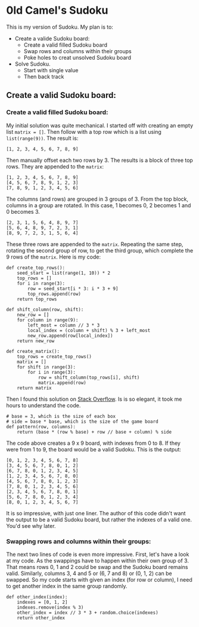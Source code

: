 # 0ld Camel's Sudoku

This is my version of Sudoku. My plan is to:
- Create a valide Sudoku board:
  - Create a valid filled Sudoku board
  - Swap rows and columns within their groups
  - Poke holes to creat unsolved Sudoku board
- Solve Sudoku.
  - Start with single value
  - Then back track

## Create a valid Sudoku board:
### Create a valid filled Sudoku board:
My initial solution was quite mechanical. I started off with creating an empty list `matrix = []`. Then follow with a top row which is a list using `list(range(9))`. The result is:    
```
[1, 2, 3, 4, 5, 6, 7, 8, 9]
```  
Then manually offset each two rows by 3. The results is a block of three top rows. They are appended to the `matrix`:   
```
[1, 2, 3, 4, 5, 6, 7, 8, 9]
[4, 5, 6, 7, 8, 9, 1, 2, 3]  
[7, 8, 9, 1, 2, 3, 4, 5, 6]
```

The columns (and rows) are grouped in 3 groups of 3.
From the top block, columns in a group are rotated. In this case, 1 becomes 0, 2 becomes 1 and 0 becomes 3.   
```
[2, 3, 1, 5, 6, 4, 8, 9, 7]
[5, 6, 4, 8, 9, 7, 2, 3, 1]
[8, 9, 7, 2, 3, 1, 5, 6, 4]
```
These three rows are appended to the `matrix`. Repeating the same step, rotating the second group of row, to get the third group, which complete the 9 rows of the `matrix`. Here is my code:

```
def create_top_rows():
    seed_start = list(range(1, 10)) * 2
    top_rows = []
    for i in range(3):
        row = seed_start[i * 3: i * 3 + 9]
        top_rows.append(row)
    return top_rows

def shift_column(row, shift):
    new_row = []
    for column in range(9):
        left_most = column // 3 * 3
        local_index = (column + shift) % 3 + left_most
        new_row.append(row[local_index])
    return new_row

def create_matrix():
    top_rows = create_top_rows()
    matrix = []
    for shift in range(3):
        for i in range(3):
            row = shift_column(top_rows[i], shift)
            matrix.append(row)
    return matrix
```
Then I found this solution on [Stack Overflow](https://stackoverflow.com/questions/45471152/how-to-create-a-sudoku-puzzle-in-python). Is is so elegant, it took me hours to understand the code.
```
# base = 3, which is the size of each box
# side = base * base, which is the size of the game board
def pattern(row, columns): 
    return (base * (row % base) + row // base + column) % side
```
The code above creates a 9 x 9 board, with indexes from 0 to 8. If they were from 1 to 9, the board would be a valid Sudoku. This is the output:
```
[0, 1, 2, 3, 4, 5, 6, 7, 8]
[3, 4, 5, 6, 7, 8, 0, 1, 2]
[6, 7, 8, 0, 1, 2, 3, 4, 5]
[1, 2, 3, 4, 5, 6, 7, 8, 0]
[4, 5, 6, 7, 8, 0, 1, 2, 3]
[7, 8, 0, 1, 2, 3, 4, 5, 6]
[2, 3, 4, 5, 6, 7, 8, 0, 1]
[5, 6, 7, 8, 0, 1, 2, 3, 4]
[8, 0, 1, 2, 3, 4, 5, 6, 7]
```
It is so impressive, with just one liner. The author of this code didn't want the output to be a valid Sudoku board, but rather the indexes of a valid one. You'd see why later.

### Swapping rows and columns within their groups:
The next two lines of code is even more impressive. First, let's have a look at my code. As the swappings have to happen within their own group of 3. That means rows 0, 1 and 2 could be swap and the Sudoku board remains valid. Similarly, columns 3, 4 and 5 or (6, 7 and 8) or (0, 1, 2) can be swapped. So my code starts with given an index (for row or column), I need to get another index in the same group randomly.
```
def other_index(index):
    indexes = [0, 1, 2]
    indexes.remove(index % 3)
    other_index = index // 3 * 3 + random.choice(indexes)
    return other_index
```


